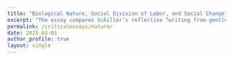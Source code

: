 ```yaml
---
title: "Biological Nature, Social Division of Labor, and Social Change"
excerpt: "The essay compares Schiller’s reflective “writing from gentle remembrance” with Keats’s and Hölderlin’s differing approaches to melancholy, arguing that both immediate emotional expression and distant contemplation can powerfully articulate depressive experience in literature."
permalink: /criticalessays/nature/
date: 2025-03-01
author_profile: true
layout: single
---
```


